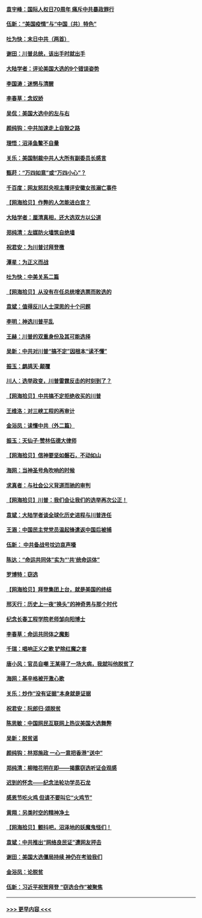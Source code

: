#### [袁宇峰：国际人权日70周年 痛斥中共暴政罪行](../pages/nsc993/n12611965.md?t=12111351) 
#### [伍新：“美国疫情”与“中国（共）特色”](../pages/nsc993/n12611463.md?t=12111351) 
#### [吐为快：末日中共（两首）](../pages/nsc993/n12611461.md?t=12111351) 
#### [谢田：川普总统，该出手时就出手](../pages/nsc993/n12610905.md?t=12111351) 
#### [大陆学者：评论美国大选的9个错误姿势](../pages/nsc993/n12609586.md?t=12111351) 
#### [李国涛：迷惘与清醒](../pages/nsc993/n12607532.md?t=12111351) 
#### [李春草：念奴娇](../pages/nsc993/n12607083.md?t=12111351) 
#### [吴侃：美国大选中的左与右](../pages/nsc993/n12607054.md?t=12111351) 
#### [颜纯钩：中共加速走上自毁之路](../pages/nsc993/n12606473.md?t=12111351) 
#### [理悟：沼泽鱼鳖不自量](../pages/nsc993/n12606454.md?t=12111351) 
#### [关乐：美国制裁中共人大所有副委员长感言](../pages/nsc993/n12606442.md?t=12111351) 
#### [甄莳：“万四如意”或“万四小心”？](../pages/nsc993/n12606091.md?t=12111351) 
#### [千百度：网友怒怼央视主播评安徽女孩溺亡事件](../pages/nsc993/n12605370.md?t=12111351) 
#### [【网海拾贝】作弊的人怎能进白宫？](../pages/nsc993/n12603546.md?t=12111351) 
#### [大陆学者：厘清真相，还大选双方以公道](../pages/nsc993/n12603475.md?t=12111351) 
#### [郑纯清：左媒防火墙筑自绝墙](../pages/nsc993/n12602226.md?t=12111351) 
#### [祝君安：为川普讨拜登檄](../pages/nsc993/n12602199.md?t=12111351) 
#### [潭星：为正义而战](../pages/nsc993/n12600926.md?t=12111351) 
#### [吐为快：中美关系二篇](../pages/nsc993/n12600908.md?t=12111351) 
#### [【网海拾贝】从没有在任总统增选票而败选的](../pages/nsc993/n12600435.md?t=12111351) 
#### [袁斌：值得反川人士深思的十个问题](../pages/nsc993/n12600332.md?t=12111351) 
#### [李明：神选川普平乱](../pages/nsc993/n12599751.md?t=12111351) 
#### [王赫：川普的双重身份及其可能选择](../pages/nsc993/n12599723.md?t=12111351) 
#### [吴新：中共对川普“搞不定”因根本“读不懂”](../pages/nsc993/n12599502.md?t=12111351) 
#### [振玉：鹧鸪天‧颠覆](../pages/nsc993/n12599494.md?t=12111351) 
#### [川人：选举政变，川普雷霆反击的时刻到了？](../pages/nsc993/n12599291.md?t=12111351) 
#### [【网海拾贝】中共搞不定拒绝收买的川普](../pages/nsc993/n12598955.md?t=12111351) 
#### [王维洛：对三峡工程的再审计](../pages/nsc993/n12598436.md?t=12111351) 
#### [金浴凤：读懂中共（外二篇）](../pages/nsc993/n12597943.md?t=12111351) 
#### [振玉：天仙子‧赞林伍德大律师](../pages/nsc993/n12597929.md?t=12111351) 
#### [【网海拾贝】信神要坚如磐石，不动如山](../pages/nsc993/n12597901.md?t=12111351) 
#### [海网：当神圣号角吹响的时候](../pages/nsc993/n12595891.md?t=12111351) 
#### [求真者：与社会公义背道而驰的审判](../pages/nsc993/n12595868.md?t=12111351) 
#### [【网海拾贝】川普：我们会让我们的选举再次公正！](../pages/nsc993/n12594930.md?t=12111351) 
#### [袁斌：大陆学者谈全球化历史进程与川普连任](../pages/nsc993/n12594690.md?t=12111351) 
#### [王涵：中国民主党党员温起锋遣返中国后被捕](../pages/nsc993/n12594540.md?t=12111351) 
#### [伍新： 中共备战号坟边哀声嚎](../pages/nsc993/n12593086.md?t=12111351) 
#### [陈达：“命运共同体”实为“‘共’统命运体”](../pages/nsc993/n12590865.md?t=12111351) 
#### [罗博特：窃选](../pages/nsc993/n12590619.md?t=12111351) 
#### [【网海拾贝】拜登集团上台，就是美国的终结](../pages/nsc993/n12589725.md?t=12111351) 
#### [邢天行：历史上一夜“换头”的神奇男与那个时代](../pages/nsc993/n12589424.md?t=12111351) 
#### [纪念长春工程学院老师邹向阳博士](../pages/nsc993/n12585390.md?t=12111351) 
#### [李春草：命运共同体之魔影](../pages/nsc993/n12585026.md?t=12111351) 
#### [千瑞：唱响正义之歌 铲除红魔之害](../pages/nsc993/n12585002.md?t=12111351) 
#### [唐小风：官员自嘲 王某得了一场大病，我就叫他脱贫了](../pages/nsc993/n12584981.md?t=12111351) 
#### [海网：基辛格被开激心歌](../pages/nsc993/n12584946.md?t=12111351) 
#### [关乐：炒作“没有证据”本身就是证据](../pages/nsc993/n12583146.md?t=12111351) 
#### [祝君安：阮郎归‧颂脱贫](../pages/nsc993/n12583119.md?t=12111351) 
#### [陈思敏：中国网民互联网上热议美国大选舞弊](../pages/nsc993/n12582845.md?t=12111351) 
#### [吴新：脱贫谣](../pages/nsc993/n12580839.md?t=12111351) 
#### [颜纯钩：林郑施政 一心一意把香港“送中”](../pages/nsc993/n12580805.md?t=12111351) 
#### [郑纯清：柳暗花明在即——揭露窃选听证会观感](../pages/nsc993/n12580795.md?t=12111351) 
#### [迟到的怀念——纪念法轮功学员石龙](../pages/nsc993/n12580245.md?t=12111351) 
#### [感恩节吃火鸡  但请不要叫它“火鸡节”](../pages/nsc993/n12580252.md?t=12111351) 
#### [黄翔：另类时空的精神净土](../pages/nsc993/n12578638.md?t=12111351) 
#### [【网海拾贝】颤抖吧，沼泽地的妖魔鬼怪们！](../pages/nsc993/n12578552.md?t=12111351) 
#### [袁斌：中共推出“网络良民证”遭网友抨击](../pages/nsc993/n12578511.md?t=12111351) 
#### [谢田：美国大选僵局持续 神仍在考验我们](../pages/nsc993/n12577432.md?t=12111351) 
#### [金浴凤：论脱贫](../pages/nsc993/n12576386.md?t=12111351) 
#### [伍新：习近平祝贺拜登 “窃选合作”被聚焦](../pages/nsc993/n12576358.md?t=12111351) 

----
#### [ >>> 更早内容 <<< ](../indexes/nsc993-earlier.md)
